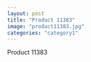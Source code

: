 ```yaml
---
layout: post
title: "Product 11383"
image: "product11383.jpg"
categories: "category1"
---
```

Product 11383
